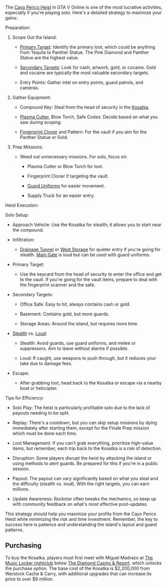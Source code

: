 

The [Cayo Perico Heist](https://x.com/i/grok?text=Cayo%20Perico%20Heist) in GTA V Online is one of the most lucrative activities, especially if you're playing solo. Here's a detailed strategy to maximize your gains:

Preparation:

1. Scope Out the Island:
    
    - [Primary Target](https://x.com/i/grok?text=Primary%20Target): Identify the primary loot, which could be anything from Tequila to Panther Statue. The Pink Diamond and Panther Statue are the highest value.
        
    - [Secondary Targets](https://x.com/i/grok?text=Secondary%20Targets): Look for cash, artwork, gold, or cocaine. Gold and cocaine are typically the most valuable secondary targets.
        
    - Entry Points: Gather intel on entry points, guard patrols, and cameras.
        
2. Gather Equipment:
    
    - Compound Key: Steal from the head of security in the [Kosatka](https://x.com/i/grok?text=Kosatka).
        
    - [Plasma Cutter](https://x.com/i/grok?text=Plasma%20Cutter), Blow Torch, Safe Codes: Decide based on what you saw during scoping.
        
    - [Fingerprint Cloner](https://x.com/i/grok?text=Fingerprint%20Cloner) and Pattern: For the vault if you aim for the Panther Statue or Gold.
        
3. Prep Missions:
    
    - Weed out unnecessary missions. For solo, focus on:
        
        - Plasma Cutter or Blow Torch for loot.
            
        - Fingerprint Cloner if targeting the vault.
            
        - [Guard Uniforms](https://x.com/i/grok?text=Guard%20Uniforms) for easier movement.
            
        - Supply Truck for an easier entry.
            

  

Heist Execution:

Solo Setup:

- Approach Vehicle: Use the Kosatka for stealth; it allows you to start near the compound.
    
- Infiltration:
    
    - [Drainage Tunnel](https://x.com/i/grok?text=Drainage%20Tunnel) or [West Storage](https://x.com/i/grok?text=West%20Storage) for quieter entry if you're going for stealth. [Main Gate](https://x.com/i/grok?text=Main%20Gate) is loud but can be used with guard uniforms.
        
- Primary Target:
    
    - Use the keycard from the head of security to enter the office and get to the vault. If you're going for the vault items, prepare to deal with the fingerprint scanner and the safe.
        
- Secondary Targets:
    
    - Office Safe: Easy to hit, always contains cash or gold.
        
    - Basement: Contains gold, but more guards.
        
    - Storage Areas: Around the island, but requires more time.
        
- [Stealth](https://x.com/i/grok?text=Stealth) vs. [Loud](https://x.com/i/grok?text=Loud):
    
    - Stealth: Avoid guards, use guard uniforms, and melee or suppressors. Aim to leave without alarms if possible.
        
    - Loud: If caught, use weapons to push through, but it reduces your take due to damage fees.
        
- Escape:
    
    - After grabbing loot, head back to the Kosatka or escape via a nearby boat or helicopter.
        

  

Tips for Efficiency:

- Solo Play: The heist is particularly profitable solo due to the lack of payouts needing to be split.
    
- Replay: There's a cooldown, but you can skip setup missions by dying immediately after starting them, except for the Finale Prep mission which must be done each time.
    
- Loot Management: If you can't grab everything, prioritize high-value items, but remember, each trip back to the Kosatka is a risk of detection.
    
- Disruption: Some players disrupt the heist by attacking the island or using methods to alert guards. Be prepared for this if you're in a public session.
    
- Payout: The payout can vary significantly based on what you steal and the difficulty (stealth vs. loud). With the right targets, you can earn millions.
    
- Update Awareness: Rockstar often tweaks the mechanics, so keep up with community feedback on what's most effective post-updates.
    

  

This strategy should help you maximize your profits from the Cayo Perico Heist while minimizing the risk and time investment. Remember, the key to success here is patience and understanding the island's layout and guard patterns.






## Purchasing


To buy the Kosatka, players must first meet with Miguel Madrazo at [The Music Locker nightclub](https://x.com/i/grok?text=The%20Music%20Locker%20nightclub) below [The Diamond Casino & Resort](https://x.com/i/grok?text=The%20Diamond%20Casino%20%26%20Resort), which unlocks the purchase option. The base cost of the Kosatka is $2,200,000 from Warstock Cache & Carry, with additional upgrades that can increase its price to over $9 million.





